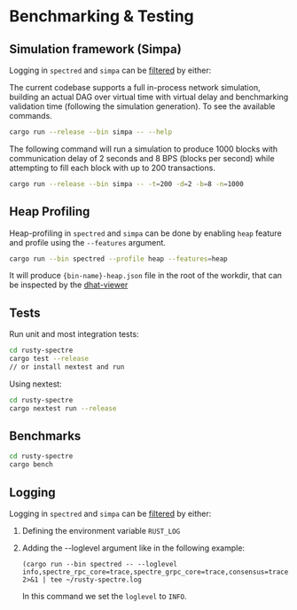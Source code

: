 # Benchmarking & Testing

## Simulation framework (Simpa)

Logging in `spectred` and `simpa` can be [filtered](https://docs.rs/env_logger/0.10.0/env_logger/#filtering-results)
by either:

The current codebase supports a full in-process network simulation,
building an actual DAG over virtual time with virtual delay and
benchmarking validation time (following the simulation generation).
To see the available commands.

```bash
cargo run --release --bin simpa -- --help
```

The following command will run a simulation to produce 1000 blocks
with communication delay of 2 seconds and 8 BPS (blocks per second)
while attempting to fill each block with up to 200 transactions.

```bash
cargo run --release --bin simpa -- -t=200 -d=2 -b=8 -n=1000
```

## Heap Profiling

Heap-profiling in `spectred` and `simpa` can be done by enabling
`heap` feature and profile using the `--features` argument.

```bash
cargo run --bin spectred --profile heap --features=heap
```

It will produce `{bin-name}-heap.json` file in the root of the workdir,
that can be inspected by the [dhat-viewer](https://github.com/unofficial-mirror/valgrind/tree/master/dhat)

## Tests

Run unit and most integration tests:

```bash
cd rusty-spectre
cargo test --release
// or install nextest and run
```

Using nextest:

```bash
cd rusty-spectre
cargo nextest run --release
```

## Benchmarks

```bash
cd rusty-spectre
cargo bench
```

## Logging

Logging in `spectred` and `simpa` can be [filtered](https://docs.rs/env_logger/0.10.0/env_logger/#filtering-results)
by either:

1. Defining the environment variable `RUST_LOG`
2. Adding the --loglevel argument like in the following example:

   ```
   (cargo run --bin spectred -- --loglevel info,spectre_rpc_core=trace,spectre_grpc_core=trace,consensus=trace,spectre_core=trace) 2>&1 | tee ~/rusty-spectre.log
   ```

   In this command we set the `loglevel` to `INFO`.
